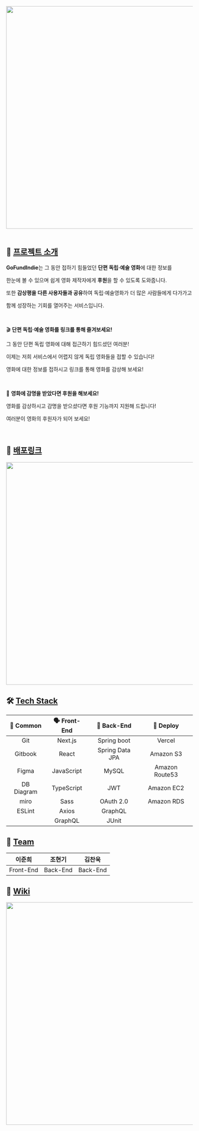 <img src=https://user-images.githubusercontent.com/6355186/138841764-e74fdb3a-a358-49ef-8fce-bc02759d1465.png width="600px" />
<br><br>

## 🎥  [프로젝트 소개](https://github.com/codestates/GoFundIndie/wiki)

**GoFundIndie**는 그 동안 접하기 힘들었던 **단편 독립·예술 영화**에 대한 정보를

한눈에 볼 수 있으며 쉽게 영화 제작자에게 **후원**을 할 수 있도록 도와줍니다.

또한 **감상평을 다른 사용자들과 공유**하여 독립·예술영화가 더 많은 사람들에게 다가가고

함께 성장하는 기회를 열어주는 서비스입니다.

<br>

🎬  **단편 독립·예술 영화를 링크를 통해 즐겨보세요!** 

그 동안 단편 독립 영화에 대해 접근하기 힘드셨던 여러분! 

이제는 저희 서비스에서 어렵지 않게 독립 영화들을 접할 수 있습니다!

영화에 대한 정보를 접하시고 링크를 통해 영화를 감상해 보세요!

<br>

🍿  **영화에 감명을 받았다면 후원을 해보세요!** 

영화를 감상하시고 감명을 받으셨다면 후원 기능까지 지원해 드립니다!

여러분이 영화의 후원자가 되어 보세요!

<br>

## 📎 [배포링크](https://go-fund-indie-seven.vercel.app/)

<img src="https://www.notion.so/image/https%3A%2F%2Fs3-us-west-2.amazonaws.com%2Fsecure.notion-static.com%2F8e7cef1d-401e-4295-a3b2-e83c12188745%2FNov-15-2021_16-59-44.gif?table=block&id=6ed56524-a49a-40c0-b5eb-ff3fe12f7a8e&spaceId=82d63a72-8254-4cde-bf1e-b2597b7c099c&userId=f9c910e1-fa0d-4f48-9573-3126f0ab0605&cache=v2" width=600px />

## 🛠 [Tech Stack](https://github.com/codestates/GoFundIndie/wiki/References)
| 🔔 **Common** | 🗣 **Front-End** | 🧩 **Back-End**  |  🎥 **Deploy**  |
| :----------: | :-------------: | :-------------: | :------------: |
|     Git      |     Next.js     |   Spring boot   |     Vercel     |
|   Gitbook    |      React      | Spring Data JPA |   Amazon S3    |
|    Figma     |   JavaScript    |      MySQL      | Amazon Route53 |
|  DB Diagram  |   TypeScript    |       JWT       |   Amazon EC2   |
|     miro     |      Sass       |    OAuth 2.0    |   Amazon RDS   |
|    ESLint    |      Axios      |     GraphQL     |                |
|              |     GraphQL     |      JUnit      |                |

## 👬 [Team](https://github.com/codestates/GoFundIndie/wiki/Team-Introduction)

| 이준희 | 조현기 | 김찬욱 |
| :---: | :---: | :---: |
| Front-End | Back-End | Back-End |

## 📖 [Wiki](https://github.com/codestates/GoFundIndie/wiki)

<img src=https://user-images.githubusercontent.com/6355186/138842266-a83d14f9-1fed-4888-bf26-f5f92dfd990b.png width="600px" />
<br>
